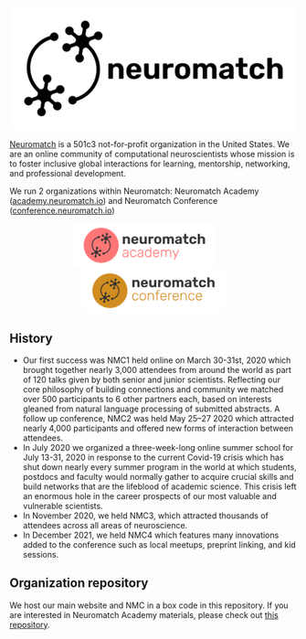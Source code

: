 <p align="center">
  <img src="https://raw.githubusercontent.com/neuromatch/.github/main/profile/neuromatch-light.png" width="500">
</p>

[Neuromatch](https://neuromatch.io/) is a 501c3 not-for-profit organization in the United States. We are an online community of
computational neuroscientists whose mission is to foster inclusive global interactions for learning, mentorship, networking,
and professional development.

We run 2 organizations within Neuromatch: Neuromatch Academy ([academy.neuromatch.io](https://academy.neuromatch.io/))
and Neuromatch Conference ([conference.neuromatch.io](http://conference.neuromatch.io/))


<p align="center">
  <img src="https://raw.githubusercontent.com/neuromatch/.github/main/profile/neuromatch-academy-light.png" width="250">
  &nbsp; &nbsp; &nbsp; &nbsp;
  <img src="https://raw.githubusercontent.com/neuromatch/.github/main/profile/neuromatch-conference-light.png" width="250">
</p>


## History

- Our first success was NMC1 held online on March 30-31st, 2020 which brought together nearly 3,000 attendees from around the world
as part of 120 talks given by both senior and junior scientists. Reflecting our core philosophy of building connections and community
we matched over 500 participants to 6 other partners each, based on interests gleaned from natural language processing of submitted abstracts.
A follow up conference, NMC2 was held May 25–27 2020 which attracted nearly 4,000 participants and offered new forms of interaction between attendees.
- In July 2020 we organized a three-week-long online summer school for July 13-31, 2020 in response to the current Covid-19 crisis which
has shut down nearly every summer program in the world at which students, postdocs and faculty would normally gather to acquire crucial skills
and build networks that are the lifeblood of academic science. This crisis left an enormous hole in the career prospects of our most valuable
and vulnerable scientists.
- In November 2020, we held NMC3, which attracted thousands of attendees across all areas of neuroscience.
- In December 2021, we held
NMC4 which features many innovations added to the conference such as local meetups, preprint linking, and kid sessions.

## Organization repository

We host our main website and NMC in a box code in this repository. If you are interested in Neuromatch Academy materials,
please check out [this repository](https://github.com/NeuromatchAcademy/course-content).
